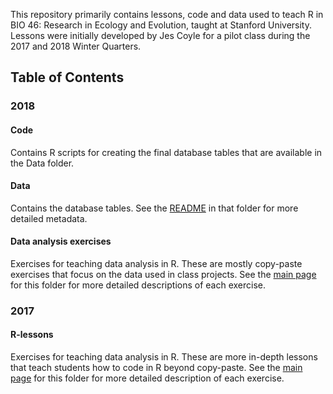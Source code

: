 This repository primarily contains lessons, code and data used to teach R in BIO 46: Research in Ecology and Evolution, taught at Stanford University. Lessons were initially developed by Jes Coyle for a pilot class during the 2017 and 2018 Winter Quarters.

## Table of Contents

### 2018

#### Code

Contains R scripts for creating the final database tables that are available in the Data folder.

#### Data

Contains the database tables. See the [README](https://jescoyle.github.io/BIO46/2018/Data/README.html) in that folder for more detailed metadata.

#### Data analysis exercises

Exercises for teaching data analysis in R. These are mostly copy-paste exercises that focus on the data used in class projects. See the [main page](https://jescoyle.github.io/BIO46/2018/Data%20analysis%20exercises/TOC.html) for this folder for more detailed descriptions of each exercise.

### 2017

#### R-lessons

Exercises for teaching data analysis in R. These are more in-depth lessons that teach students how to code in R beyond copy-paste. See the [main page](https://jescoyle.github.io/BIO46/2017/R-lessons/TOC.html) for this folder for more detailed description of each exercise.
